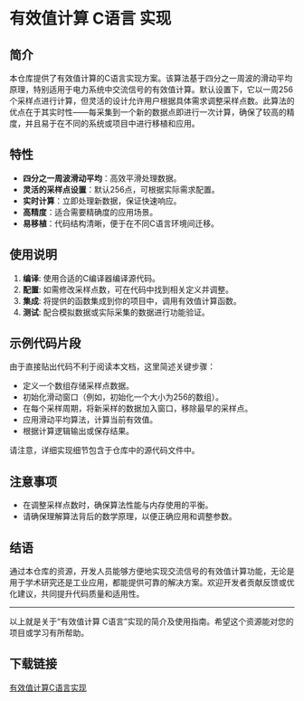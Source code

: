 # 有效值计算 C语言 实现

## 简介
本仓库提供了有效值计算的C语言实现方案。该算法基于四分之一周波的滑动平均原理，特别适用于电力系统中交流信号的有效值计算。默认设置下，它以一周256个采样点进行计算，但灵活的设计允许用户根据具体需求调整采样点数。此算法的优点在于其实时性——每采集到一个新的数据点即进行一次计算，确保了较高的精度，并且易于在不同的系统或项目中进行移植和应用。

## 特性
- **四分之一周波滑动平均**：高效平滑处理数据。
- **灵活的采样点设置**：默认256点，可根据实际需求配置。
- **实时计算**：立即处理新数据，保证快速响应。
- **高精度**：适合需要精确度的应用场景。
- **易移植**：代码结构清晰，便于在不同C语言环境间迁移。

## 使用说明
1. **编译**: 使用合适的C编译器编译源代码。
2. **配置**: 如需修改采样点数，可在代码中找到相关定义并调整。
3. **集成**: 将提供的函数集成到你的项目中，调用有效值计算函数。
4. **测试**: 配合模拟数据或实际采集的数据进行功能验证。

## 示例代码片段

由于直接贴出代码不利于阅读本文档，这里简述关键步骤：
- 定义一个数组存储采样点数据。
- 初始化滑动窗口（例如，初始化一个大小为256的数组）。
- 在每个采样周期，将新采样的数据加入窗口，移除最早的采样点。
- 应用滑动平均算法，计算当前有效值。
- 根据计算逻辑输出或保存结果。

请注意，详细实现细节包含于仓库中的源代码文件中。

## 注意事项
- 在调整采样点数时，确保算法性能与内存使用的平衡。
- 请确保理解算法背后的数学原理，以便正确应用和调整参数。

## 结语
通过本仓库的资源，开发人员能够方便地实现交流信号的有效值计算功能，无论是用于学术研究还是工业应用，都能提供可靠的解决方案。欢迎开发者贡献反馈或优化建议，共同提升代码质量和适用性。

---

以上就是关于“有效值计算 C语言”实现的简介及使用指南。希望这个资源能对您的项目或学习有所帮助。

## 下载链接

[有效值计算C语言实现](https://pan.quark.cn/s/f974f04e601f)